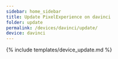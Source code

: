 ```yaml
---
sidebar: home_sidebar
title: Update PixelExperience on davinci
folder: update
permalink: /devices/davinci/update/
device: davinci
---
```

{% include templates/device_update.md %}
